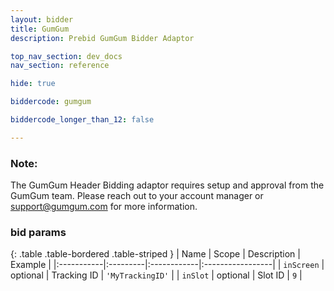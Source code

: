 ```yaml
---
layout: bidder
title: GumGum
description: Prebid GumGum Bidder Adaptor

top_nav_section: dev_docs
nav_section: reference

hide: true

biddercode: gumgum

biddercode_longer_than_12: false

---
```


### Note:

The GumGum Header Bidding adaptor requires setup and approval from the GumGum
team. Please reach out to your account manager or <support@gumgum.com> for more
information.

### bid params

{: .table .table-bordered .table-striped }
| Name       | Scope    | Description | Example          |
|:-----------|:---------|:------------|:-----------------|
| `inScreen` | optional | Tracking ID | `'MyTrackingID'` |
| `inSlot`   | optional | Slot ID     | `9`              |
